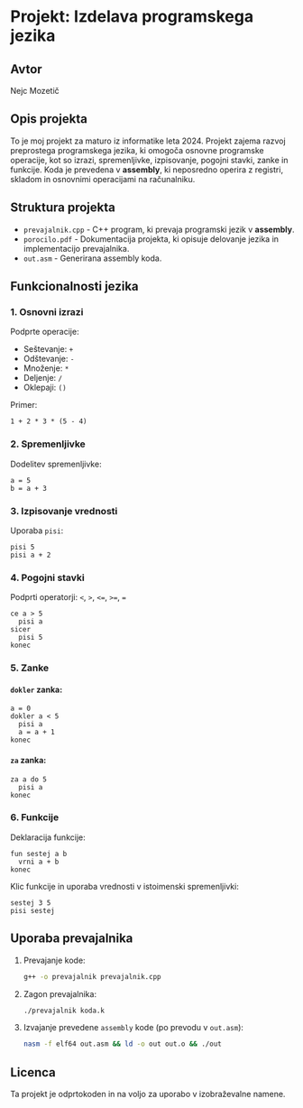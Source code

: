 # Projekt: Izdelava programskega jezika

## Avtor
Nejc Mozetič

## Opis projekta
To je moj projekt za maturo iz informatike leta 2024. Projekt zajema razvoj preprostega programskega jezika, ki omogoča osnovne programske operacije, kot so izrazi, spremenljivke, izpisovanje, pogojni stavki, zanke in funkcije. Koda je prevedena v **assembly**, ki neposredno operira z registri, skladom in osnovnimi operacijami na računalniku.

## Struktura projekta
- `prevajalnik.cpp` - C++ program, ki prevaja programski jezik v **assembly**.
- `porocilo.pdf` - Dokumentacija projekta, ki opisuje delovanje jezika in implementacijo prevajalnika.
- `out.asm` - Generirana assembly koda.

## Funkcionalnosti jezika
### 1. Osnovni izrazi
Podprte operacije:
- Seštevanje: `+`
- Odštevanje: `-`
- Množenje: `*`
- Deljenje: `/`
- Oklepaji: `()`

Primer:
```plaintext
1 + 2 * 3 * (5 - 4)
```

### 2. Spremenljivke
Dodelitev spremenljivke:
```plaintext
a = 5
b = a + 3
```

### 3. Izpisovanje vrednosti
Uporaba `pisi`:
```plaintext
pisi 5
pisi a + 2
```

### 4. Pogojni stavki
Podprti operatorji: `<`, `>`, `<=`, `>=`, `=`
```plaintext
ce a > 5
  pisi a
sicer
  pisi 5
konec
```

### 5. Zanke
#### `dokler` zanka:
```plaintext
a = 0
dokler a < 5
  pisi a
  a = a + 1
konec
```
#### `za` zanka:
```plaintext
za a do 5
  pisi a
konec
```

### 6. Funkcije
Deklaracija funkcije:
```plaintext
fun sestej a b
  vrni a + b
konec
```
Klic funkcije in uporaba vrednosti v istoimenski spremenljivki:
```plaintext
sestej 3 5
pisi sestej
```

## Uporaba prevajalnika
1. Prevajanje kode:
   ```sh
   g++ -o prevajalnik prevajalnik.cpp
   ```
2. Zagon prevajalnika:
   ```sh
   ./prevajalnik koda.k
   ```
3. Izvajanje prevedene `assembly` kode (po prevodu v `out.asm`):
   ```sh
   nasm -f elf64 out.asm && ld -o out out.o && ./out
   ```

## Licenca
Ta projekt je odprtokoden in na voljo za uporabo v izobraževalne namene.

